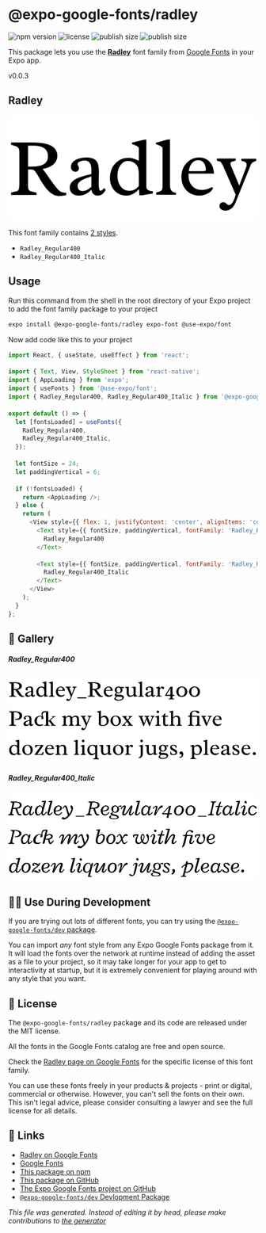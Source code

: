# @expo-google-fonts/radley

![npm version](https://flat.badgen.net/npm/v/@expo-google-fonts/radley)
![license](https://flat.badgen.net/github/license/expo/google-fonts)
![publish size](https://flat.badgen.net/packagephobia/install/@expo-google-fonts/radley)
![publish size](https://flat.badgen.net/packagephobia/publish/@expo-google-fonts/radley)

This package lets you use the [**Radley**](https://fonts.google.com/specimen/Radley) font family from [Google Fonts](https://fonts.google.com/) in your Expo app.

v0.0.3

## Radley

![Radley](./font-family.png)

This font family contains [2 styles](#gallery).

- `Radley_Regular400`
- `Radley_Regular400_Italic`

## Usage

Run this command from the shell in the root directory of your Expo project to add the font family package to your project
```sh
expo install @expo-google-fonts/radley expo-font @use-expo/font
```

Now add code like this to your project
```js
import React, { useState, useEffect } from 'react';

import { Text, View, StyleSheet } from 'react-native';
import { AppLoading } from 'expo';
import { useFonts } from '@use-expo/font';
import { Radley_Regular400, Radley_Regular400_Italic } from '@expo-google-fonts/radley';

export default () => {
  let [fontsLoaded] = useFonts({
    Radley_Regular400,
    Radley_Regular400_Italic,
  });

  let fontSize = 24;
  let paddingVertical = 6;

  if (!fontsLoaded) {
    return <AppLoading />;
  } else {
    return (
      <View style={{ flex: 1, justifyContent: 'center', alignItems: 'center' }}>
        <Text style={{ fontSize, paddingVertical, fontFamily: 'Radley_Regular400' }}>
          Radley_Regular400
        </Text>

        <Text style={{ fontSize, paddingVertical, fontFamily: 'Radley_Regular400_Italic' }}>
          Radley_Regular400_Italic
        </Text>
      </View>
    );
  }
};

```

## 🔡 Gallery

##### Radley_Regular400
![Radley_Regular400](./6793fc8150706eb473a493107e09c2e519147ccf8d28dea89f49427c0dca0481.ttf.png)

##### Radley_Regular400_Italic
![Radley_Regular400_Italic](./d01dd3f7b9c28e1f719a10c2a9dc88cd2827fcc64c09173e01e8b397f7615442.ttf.png)


## 👩‍💻 Use During Development

If you are trying out lots of different fonts, you can try using the [`@expo-google-fonts/dev` package](https://github.com/expo/google-fonts/tree/master/font-packages/dev#readme).

You can import *any* font style from any Expo Google Fonts package from it. It will load the fonts
over the network at runtime instead of adding the asset as a file to your project, so it may take longer
for your app to get to interactivity at startup, but it is extremely convenient
for playing around with any style that you want.

## 📖 License

The `@expo-google-fonts/radley` package and its code are released under the MIT license.

All the fonts in the Google Fonts catalog are free and open source.

Check the [Radley page on Google Fonts](https://fonts.google.com/specimen/Radley) for the specific license of this font family.

You can use these fonts freely in your products & projects - print or digital, commercial or otherwise. However, you can't sell the fonts on their own. This isn't legal advice, please consider consulting a lawyer and see the full license for all details.

## 🔗 Links

- [Radley on Google Fonts](https://fonts.google.com/specimen/Radley)
- [Google Fonts](https://fonts.google.com/)
- [This package on npm](https://www.npmjs.com/package/@expo-google-fonts/radley)
- [This package on GitHub](https://github.com/expo/google-fonts/tree/master/font-packages/radley)
- [The Expo Google Fonts project on GitHub](https://github.com/expo/google-fonts)
- [`@expo-google-fonts/dev` Devlopment Package](https://github.com/expo/google-fonts/tree/master/font-packages/dev)


*This file was generated. Instead of editing it by head, please make contributions to [the generator](https://github.com/expo/google-fonts/tree/master/packages/generator)*
